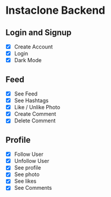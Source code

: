 # Instaclone Backend

## Login and Signup

-   [x] Create Account
-   [x] Login
-   [x] Dark Mode

## Feed

-   [x] See Feed
-   [x] See Hashtags
-   [x] Like / Unlike Photo
-   [x] Create Comment
-   [x] Delete Comment

## Profile

-   [x] Follow User
-   [x] Unfollow User
-   [x] See profile
-   [x] See photo
-   [x] See likes
-   [x] See Comments
